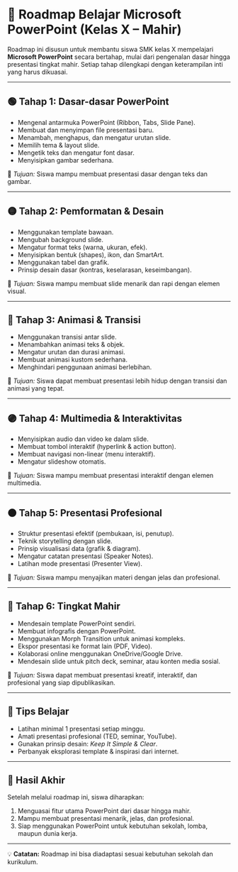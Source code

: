 # 🎯 Roadmap Belajar Microsoft PowerPoint (Kelas X – Mahir)

Roadmap ini disusun untuk membantu siswa SMK kelas X mempelajari **Microsoft PowerPoint** secara bertahap, mulai dari pengenalan dasar hingga presentasi tingkat mahir. Setiap tahap dilengkapi dengan keterampilan inti yang harus dikuasai.

---

## 🟢 Tahap 1: Dasar-dasar PowerPoint

* Mengenal antarmuka PowerPoint (Ribbon, Tabs, Slide Pane).
* Membuat dan menyimpan file presentasi baru.
* Menambah, menghapus, dan mengatur urutan slide.
* Memilih tema & layout slide.
* Mengetik teks dan mengatur font dasar.
* Menyisipkan gambar sederhana.

🎯 *Tujuan:* Siswa mampu membuat presentasi dasar dengan teks dan gambar.

---

## 🟡 Tahap 2: Pemformatan & Desain

* Menggunakan template bawaan.
* Mengubah background slide.
* Mengatur format teks (warna, ukuran, efek).
* Menyisipkan bentuk (shapes), ikon, dan SmartArt.
* Menggunakan tabel dan grafik.
* Prinsip desain dasar (kontras, keselarasan, keseimbangan).

🎯 *Tujuan:* Siswa mampu membuat slide menarik dan rapi dengan elemen visual.

---

## 🔵 Tahap 3: Animasi & Transisi

* Menggunakan transisi antar slide.
* Menambahkan animasi teks & objek.
* Mengatur urutan dan durasi animasi.
* Membuat animasi kustom sederhana.
* Menghindari penggunaan animasi berlebihan.

🎯 *Tujuan:* Siswa dapat membuat presentasi lebih hidup dengan transisi dan animasi yang tepat.

---

## 🟣 Tahap 4: Multimedia & Interaktivitas

* Menyisipkan audio dan video ke dalam slide.
* Membuat tombol interaktif (hyperlink & action button).
* Membuat navigasi non-linear (menu interaktif).
* Mengatur slideshow otomatis.

🎯 *Tujuan:* Siswa mampu membuat presentasi interaktif dengan elemen multimedia.

---

## 🟠 Tahap 5: Presentasi Profesional

* Struktur presentasi efektif (pembukaan, isi, penutup).
* Teknik storytelling dengan slide.
* Prinsip visualisasi data (grafik & diagram).
* Mengatur catatan presentasi (Speaker Notes).
* Latihan mode presentasi (Presenter View).

🎯 *Tujuan:* Siswa mampu menyajikan materi dengan jelas dan profesional.

---

## 🔴 Tahap 6: Tingkat Mahir

* Mendesain template PowerPoint sendiri.
* Membuat infografis dengan PowerPoint.
* Menggunakan Morph Transition untuk animasi kompleks.
* Ekspor presentasi ke format lain (PDF, Video).
* Kolaborasi online menggunakan OneDrive/Google Drive.
* Mendesain slide untuk pitch deck, seminar, atau konten media sosial.

🎯 *Tujuan:* Siswa dapat membuat presentasi kreatif, interaktif, dan profesional yang siap dipublikasikan.

---

## 📌 Tips Belajar

* Latihan minimal 1 presentasi setiap minggu.
* Amati presentasi profesional (TED, seminar, YouTube).
* Gunakan prinsip desain: *Keep It Simple & Clear*.
* Perbanyak eksplorasi template & inspirasi dari internet.

---

## 🚀 Hasil Akhir

Setelah melalui roadmap ini, siswa diharapkan:

1. Menguasai fitur utama PowerPoint dari dasar hingga mahir.
2. Mampu membuat presentasi menarik, jelas, dan profesional.
3. Siap menggunakan PowerPoint untuk kebutuhan sekolah, lomba, maupun dunia kerja.

---

💡 **Catatan:** Roadmap ini bisa diadaptasi sesuai kebutuhan sekolah dan kurikulum.
